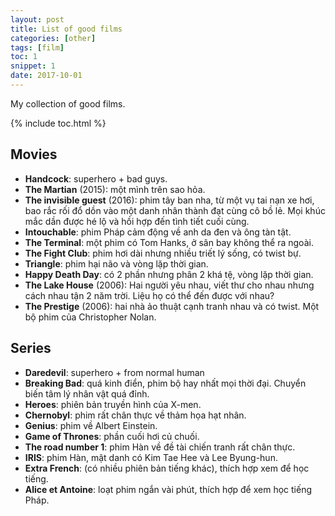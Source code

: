 ```yaml
---
layout: post
title: List of good films
categories: [other]
tags: [film]
toc: 1
snippet: 1
date: 2017-10-01
---
```


My collection of good films.

{% include toc.html %}

## Movies

- **Handcock**: superhero + bad guys.
- **The Martian** (2015): một mình trên sao hỏa.
- **The invisible guest** (2016): phim tây ban nha, từ một vụ tai nạn xe hơi, bao rắc rối đổ dồn vào một danh nhân thành đạt cùng cô bồ lẻ. Mọi khúc mắc dần được hé lộ và hồi hợp đến tình tiết cuối cùng.
- **Intouchable**: phim Pháp cảm động về anh da đen và ông tàn tật.
- **The Terminal**: một phim có Tom Hanks, ở sân bay không thể ra ngoài.
- **The Fight Club**: phim hơi dài nhưng nhiều triết lý sống, có twist bự.
- **Triangle**: phim hại não và vòng lặp thời gian.
- **Happy Death Day**: có 2 phần nhưng phân 2 khá tệ, vòng lặp thời gian.
- **The Lake House** (2006): Hai người yêu nhau, viết thư cho nhau nhưng cách nhau tận 2 năm trời. Liệu họ có thể đến được với nhau?
- **The Prestige** (2006): hai nhà ảo thuật cạnh tranh nhau và có twist. Một bộ phim của Christopher Nolan.


## Series

- **Daredevil**: superhero + from normal human
- **Breaking Bad**: quá kinh điển, phim bộ hay nhất mọi thời đại. Chuyển biến tâm lý nhân vật quá đỉnh.
- **Heroes**: phiên bản truyền hình của X-men.
- **Chernobyl**: phim rất chân thực về thảm họa hạt nhân.
- **Genius**: phim về Albert Einstein.
- **Game of Thrones**: phần cuối hơi củ chuối.
- **The road number 1**: phim Hàn về đề tài chiến tranh rất chân thực.
- **IRIS**: phim Hàn, mật danh có Kim Tae Hee và Lee Byung-hun.
- **Extra French**: (có nhiều phiên bản tiếng khác), thích hợp xem để học tiếng.
- **Alice et Antoine**: loạt phim ngắn vài phút, thích hợp để xem học tiếng Pháp.
